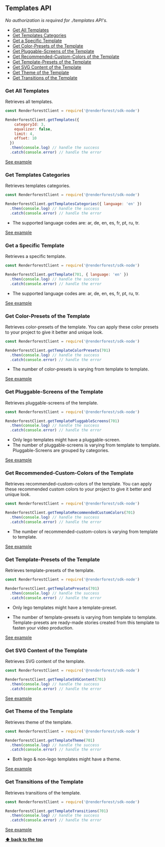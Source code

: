 ## Templates API

_No authorization is required for ./templates API's._

  - [Get All Templates](#get-all-templates)
  - [Get Templates Categories](#get-templates-categories)
  - [Get a Specific Template](#get-a-specific-template)
  - [Get Color-Presets of the Template](#get-color-presets-of-the-template)
  - [Get Pluggable-Screens of the Template](#get-pluggable-screens-of-the-template)
  - [Get Recommended-Custom-Colors of the Template](#get-recommended-custom-colors-of-the-template)
  - [Get Template-Presets of the Template](#get-template-presets-of-the-template)
  - [Get SVG Content of the Template](#get-svg-content-of-the-template)
  - [Get Theme of the Template](#get-theme-of-the-template)
  - [Get Transitions of the Template](#get-transitions-of-the-template)

### Get All Templates

Retrieves all templates.
```js
const RenderforestClient = require('@renderforest/sdk-node')

RenderforestClient.getTemplates({
    categoryId: 3,
    equalizer: false,
    limit: 4,
    offset: 10
  })
  .then(console.log) // handle the success
  .catch(console.error) // handle the error
```
[See example](/samples/templates/get-templates.js)


### Get Templates Categories

Retrieves templates categories.

```js
const RenderforestClient = require('@renderforest/sdk-node')

RenderforestClient.getTemplatesCategories({ language: 'en' })
  .then(console.log) // handle the success
  .catch(console.error) // handle the error
```
- The supported language codes are: ar, de, en, es, fr, pt, ru, tr.

[See example](/samples/templates/get-templates-categories.js)


### Get a Specific Template

Retrieves a specific template.
```js
const RenderforestClient = require('@renderforest/sdk-node')

RenderforestClient.getTemplate(701, { language: 'en' })
  .then(console.log) // handle the success
  .catch(console.error) // handle the error
```
- The supported language codes are: ar, de, en, es, fr, pt, ru, tr.

[See example](/samples/templates/get-template.js)


### Get Color-Presets of the Template

Retrieves color-presets of the template.
You can apply these color presets to your project to give it better and unique look.
```js
const RenderforestClient = require('@renderforest/sdk-node')

RenderforestClient.getTemplateColorPresets(701)
  .then(console.log) // handle the success
  .catch(console.error) // handle the error
```
- The number of color-presets is varying from template to template.

[See example](/samples/templates/get-template-color-presets.js)


### Get Pluggable-Screens of the Template

Retrieves pluggable-screens of the template.
```js
const RenderforestClient = require('@renderforest/sdk-node')

RenderforestClient.getTemplatePluggableScreens(701)
  .then(console.log) // handle the success
  .catch(console.error) // handle the error
```
- Only lego templates might have a pluggable-screen. 
- The number of pluggable-screens is varying from template to template.
Pluggable-Screens are grouped by categories.

[See example](/samples/templates/get-template-pluggable-screens.js)


### Get Recommended-Custom-Colors of the Template

Retrieves recommended-custom-colors of the template.
You can apply these recommended custom colors to your project to give it better and unique look.
```js
const RenderforestClient = require('@renderforest/sdk-node')

RenderforestClient.getTemplateRecommendedCustomColors(701)
  .then(console.log) // handle the success
  .catch(console.error) // handle the error
```
- The number of recommended-custom-colors is varying from template to template.

[See example](/samples/templates/get-template-recommended-custom-colors.js)


### Get Template-Presets of the Template

Retrieves template-presets of the template.
```js
const RenderforestClient = require('@renderforest/sdk-node')

RenderforestClient.getTemplatePresets(701)
  .then(console.log) // handle the success
  .catch(console.error) // handle the error
```
- Only lego templates might have a template-preset.

- The number of template-presets is varying from template to template.
Template-presets are ready-made stories created from this template to fasten your video production.

[See example](/samples/templates/get-template-presets.js)


### Get SVG Content of the Template
Retrieves SVG content of the template.

```js
const RenderforestClient = require('@renderforest/sdk-node')

RenderforestClient.getTemplateSVGContent(701)
  .then(console.log) // handle the success
  .catch(console.error) // handle the error
```

[See example](/samples/templates/get-template-svg-content.js)


### Get Theme of the Template

Retrieves theme of the template.
```js
const RenderforestClient = require('@renderforest/sdk-node')

RenderforestClient.getTemplateTheme(701)
  .then(console.log) // handle the success
  .catch(console.error) // handle the error
```
- Both lego & non-lego templates might have a theme.

[See example](/samples/templates/get-template-theme.js)



### Get Transitions of the Template

Retrieves transitions of the template.
```js
const RenderforestClient = require('@renderforest/sdk-node')

RenderforestClient.getTemplateTransitions(701)
  .then(console.log) // handle the success
  .catch(console.error) // handle the error
```

[See example](/samples/templates/get-template-transitions.js)

**[⬆ back to the top](#templates-api)**

